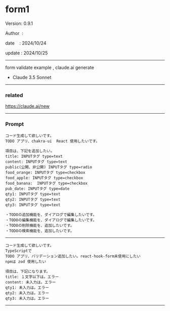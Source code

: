 ﻿# form1

 Version: 0.9.1

 Author  :
 
 date    : 2024/10/24

 update : 2024/10/25

***

form validate example , claude.ai generate

* Claude 3.5 Sonnet
***
### related

https://claude.ai/new

***
### Prompt

```
コード生成して欲しいです。
TODO アプリ、chakra-ui  React 使用したいです。

項目は、下記を追加したい。
title: INPUTタグ type=text
content: INPUTタグ type=text
public(公開、非公開) INPUTタグ type=radio
food_orange: INPUTタグ type=checkbox
food_apple: INPUTタグ type=checkbox
food_banana:  INPUTタグ type=checkbox
pub_date: INPUTタグ type=date
qty1: INPUTタグ type=text
qty2: INPUTタグ type=text
qty3: INPUTタグ type=text

・TODOの追加機能を、ダイアログで編集したいです。
・TODOの編集機能を、ダイアログで編集したいです。
・TODOの削除機能を、追加したいです。
・TODOの検索機能を、追加したいです。
```

***

```
コード生成して欲しいです。
TypeScriptで
TODO アプリ、バリデーション追加したい。react-hook-form未使用にしたい
npmは zod 使用したい

項目は、下記になります。
title: １文字以下は。エラー
content: 未入力は。エラー
qty1: 未入力は。エラー
qty2: 未入力は。エラー
qty3: 未入力は。エラー
```

***

